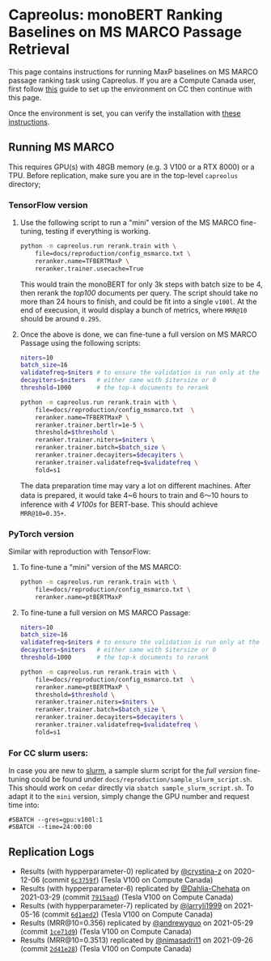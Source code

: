 # Capreolus: monoBERT Ranking Baselines on MS MARCO Passage Retrieval 

This page contains instructions for running MaxP baselines on MS MARCO passage ranking task using Capreolus.
If you are a Compute Canada user, 
first follow [this](../setup/setup-cc.md) guide to set up the environment on CC then continue with this page.

Once the environment is set, you can verify the installation with [these instructions](./PARADE.md#testing-installation).

## Running MS MARCO 
This requires GPU(s) with 48GB memory (e.g. 3 V100 or a RTX 8000) or a TPU. Before replication, make sure you are in the top-level `capreolus` directory;
### TensorFlow version 
1. Use the following script to run a "mini" version of the MS MARCO fine-tuning, testing if everything is working. 
    ```bash
    python -m capreolus.run rerank.train with \
        file=docs/reproduction/config_msmarco.txt \
        reranker.name=TFBERTMaxP \
        reranker.trainer.usecache=True
    ``` 
    This would train the monoBERT for only 3k steps with batch size to be 4, then rerank the *top100* documents per query. 
    The script should take no more than 24 hours to finish, and could be fit into a single `v100l`.
    At the end of execusion, it would display a bunch of metrics, where `MRR@10` should be around `0.295`.

3. Once the above is done, we can fine-tune a full version on MS MARCO Passage using the following scripts: 
    ```bash
    niters=10
    batch_size=16
    validatefreq=$niters # to ensure the validation is run only at the end of training
    decayiters=$niters   # either same with $itersize or 0
    threshold=1000       # the top-k documents to rerank

    python -m capreolus.run rerank.train with \
        file=docs/reproduction/config_msmarco.txt  \
        reranker.name=TFBERTMaxP \
        reranker.trainer.bertlr=1e-5 \
        threshold=$threshold \
        reranker.trainer.niters=$niters \
        reranker.trainer.batch=$batch_size \
        reranker.trainer.decayiters=$decayiters \
        reranker.trainer.validatefreq=$validatefreq \
        fold=s1
    ```
    The data preparation time may vary a lot on different machines.
    After data is prepared, it would take 4~6 hours to train and 6～10 hours to inference with *4 V100s* for BERT-base. 
    This should achieve `MRR@10=0.35+`.

### PyTorch version 
Similar with reproduction with TensorFlow:
1. To fine-tune a "mini" version of the MS MARCO:
    ```bash
    python -m capreolus.run rerank.train with \
        file=docs/reproduction/config_msmarco.txt \
        reranker.name=ptBERTMaxP
    ``` 

2. To fine-tune a full version on MS MARCO Passage:
    ```bash
    niters=10
    batch_size=16
    validatefreq=$niters # to ensure the validation is run only at the end of training
    decayiters=$niters   # either same with $itersize or 0
    threshold=1000       # the top-k documents to rerank

    python -m capreolus.run rerank.train with \
        file=docs/reproduction/config_msmarco.txt  \
        reranker.name=ptBERTMaxP \
        threshold=$threshold \
        reranker.trainer.niters=$niters \
        reranker.trainer.batch=$batch_size \
        reranker.trainer.decayiters=$decayiters \
        reranker.trainer.validatefreq=$validatefreq \
        fold=s1
    ```

### For CC slurm users:
In case you are new to [slurm](https://slurm.schedmd.com/documentation.html), a sample slurm script for the *full version* fine-tuning could be found under `docs/reproduction/sample_slurm_script.sh`.
This should work on `cedar` directly via `sbatch sample_slurm_script.sh`.
To adapt it to the `mini` version, simply change the GPU number and request time into:
```
#SBATCH --gres=gpu:v100l:1
#SBATCH --time=24:00:00
``` 

## Replication Logs
+ Results (with hypperparameter-0) replicated by [@crystina-z](https://github.com/crystina-z) on 2020-12-06 (commit [`6c3759f`](https://github.com/crystina-z/capreolus-1/commit/6c3759fe620f18f8939670176a18c744752bc9240)) (Tesla V100 on Compute Canada)
+ Results (with hypperparameter-6) replicated by [@Dahlia-Chehata](https://github.com/Dahlia-Chehata) on 2021-03-29 (commit [`7915aad`](https://github.com/capreolus-ir/capreolus/commit/7915aad75406527a3b88498926cff85259808696)) (Tesla V100 on Compute Canada)
+ Results (with hypperparameter-7) replicated by [@larryli1999](https://github.com/larryli1999) on 2021-05-16 (commit [`6d1aed2`](https://github.com/capreolus-ir/capreolus/commit/6d1aed29de7828ceb94560a8bf7c87f1af5458b5)) (Tesla V100 on Compute Canada)
+ Results (MRR@10=0.356) replicated by [@andrewyguo](https://github.com/andrewyguo) on 2021-05-29 (commit [`1ce71d9`](https://github.com/capreolus-ir/capreolus/commit/1ce71d93ab5473b40d4ae02768fd053261b27320)) (Tesla V100 on Compute Canada)
+ Results (MRR@10=0.3513) replicated by [@nimasadri11](https://github.com/nimasadri11) on 2021-09-26 (commit [`2d41e28`](https://github.com/capreolus-ir/capreolus/commit/2d41e28092813c22bfa5e8e2a88ff3ca944a688a)) (Tesla V100 on Compute Canada)